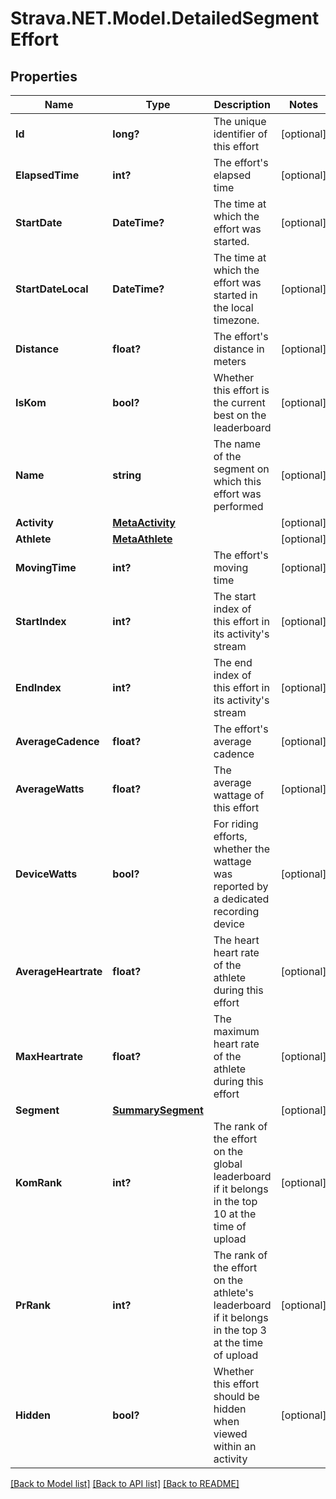 # Strava.NET.Model.DetailedSegmentEffort
## Properties

Name | Type | Description | Notes
------------ | ------------- | ------------- | -------------
**Id** | **long?** | The unique identifier of this effort | [optional] 
**ElapsedTime** | **int?** | The effort&#39;s elapsed time | [optional] 
**StartDate** | **DateTime?** | The time at which the effort was started. | [optional] 
**StartDateLocal** | **DateTime?** | The time at which the effort was started in the local timezone. | [optional] 
**Distance** | **float?** | The effort&#39;s distance in meters | [optional] 
**IsKom** | **bool?** | Whether this effort is the current best on the leaderboard | [optional] 
**Name** | **string** | The name of the segment on which this effort was performed | [optional] 
**Activity** | [**MetaActivity**](MetaActivity.md) |  | [optional] 
**Athlete** | [**MetaAthlete**](MetaAthlete.md) |  | [optional] 
**MovingTime** | **int?** | The effort&#39;s moving time | [optional] 
**StartIndex** | **int?** | The start index of this effort in its activity&#39;s stream | [optional] 
**EndIndex** | **int?** | The end index of this effort in its activity&#39;s stream | [optional] 
**AverageCadence** | **float?** | The effort&#39;s average cadence | [optional] 
**AverageWatts** | **float?** | The average wattage of this effort | [optional] 
**DeviceWatts** | **bool?** | For riding efforts, whether the wattage was reported by a dedicated recording device | [optional] 
**AverageHeartrate** | **float?** | The heart heart rate of the athlete during this effort | [optional] 
**MaxHeartrate** | **float?** | The maximum heart rate of the athlete during this effort | [optional] 
**Segment** | [**SummarySegment**](SummarySegment.md) |  | [optional] 
**KomRank** | **int?** | The rank of the effort on the global leaderboard if it belongs in the top 10 at the time of upload | [optional] 
**PrRank** | **int?** | The rank of the effort on the athlete&#39;s leaderboard if it belongs in the top 3 at the time of upload | [optional] 
**Hidden** | **bool?** | Whether this effort should be hidden when viewed within an activity | [optional] 

[[Back to Model list]](../README.md#documentation-for-models) [[Back to API list]](../README.md#documentation-for-api-endpoints) [[Back to README]](../README.md)

